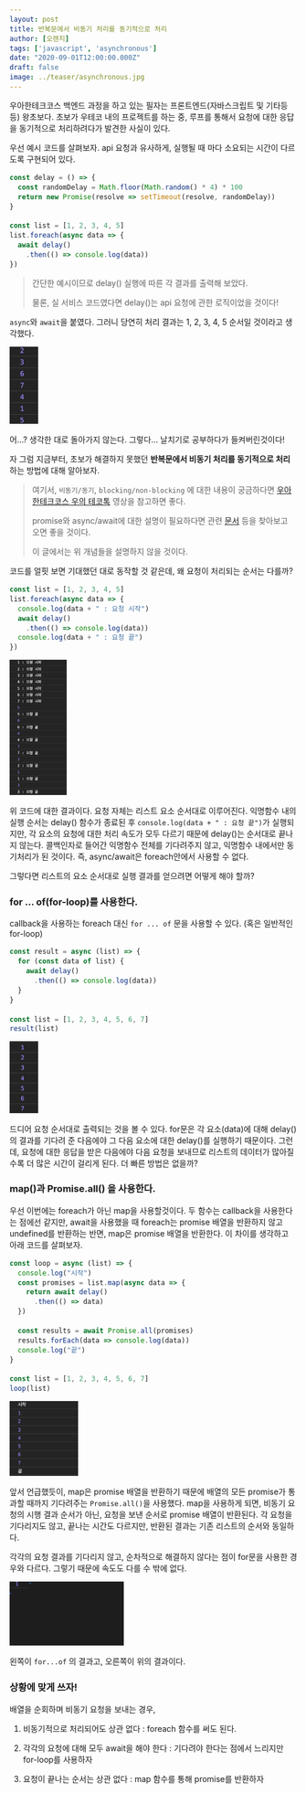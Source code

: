 ```yaml
---
layout: post
title: 반복문에서 비동기 처리를 동기적으로 처리
author: [오렌지]
tags: ['javascript', 'asynchronous']
date: "2020-09-01T12:00:00.000Z"
draft: false
image: ../teaser/asynchronous.jpg
---
```


우아한테크코스 백엔드 과정을 하고 있는 필자는 프론트엔드(자바스크립트 및 기타등등) 왕초보다. 
초보가 우테코 내의 프로젝트를 하는 중, 루프를 통해서 요청에 대한 응답을 동기적으로 처리하려다가 발견한 사실이 있다.

우선 예시 코드를 살펴보자. 
api 요청과 유사하게, 실행될 때 마다 소요되는 시간이 다르도록 구현되어 있다.

```javascript
const delay = () => {
  const randomDelay = Math.floor(Math.random() * 4) * 100
  return new Promise(resolve => setTimeout(resolve, randomDelay))
}

const list = [1, 2, 3, 4, 5]
list.foreach(async data => {
  await delay()
    .then(() => console.log(data))
})
```

> 간단한 예시이므로 delay() 실행에 따른 각 결과를 출력해 보았다.
>
> 물론, 실 서비스 코드였다면 delay()는 api 요청에 관한 로직이었을 것이다!

`async`와 `await`을 붙였다. 그러니 당연히 처리 결과는 1, 2, 3, 4, 5 순서일 것이라고 생각했다.

<img src="../images/2020-09-01-loop-async-example1.png" width="50px" alt="result">

어...? 생각한 대로 돌아가지 않는다. 그렇다... 날치기로 공부하다가 들켜버린것이다!

자 그럼 지금부터, 초보가 해결하지 못했던 
**반복문에서 비동기 처리를 동기적으로 처리**하는 방법에 대해 알아보자.

> 여기서, `비동기/동기`, `blocking/non-blocking` 에 대한 내용이 궁금하다면 [우아한테크코스 우의 테코톡](https://www.youtube.com/watch?v=IdpkfygWIMk) 영상을 참고하면 좋다.
>
> promise와 async/await에 대한 설명이 필요하다면 관련 [문서](https://developer.mozilla.org/ko/docs/Web/JavaScript/Reference/Operators/await) 등을 찾아보고 오면 좋을 것이다.
>
> 이 글에서는 위 개념들을 설명하지 않을 것이다.

코드를 얼핏 보면 기대했던 대로 동작할 것 같은데, 왜 요청이 처리되는 순서는 다를까?

```javascript
const list = [1, 2, 3, 4, 5]
list.foreach(async data => {
  console.log(data + " : 요청 시작")
  await delay()
    .then(() => console.log(data))
  console.log(data + " : 요청 끝")
})
```

<img src="../images/2020-09-01-loop-async-example2.png" width="100px" alt="result">

위 코드에 대한 결과이다. 요청 자체는 리스트 요소 순서대로 이루어진다. 
익명함수 내의 실행 순서는 delay() 함수가 종료된 후 `console.log(data + " : 요청 끝")`가 실행되지만, 각 요소의 요청에 대한 처리 속도가 모두 다르기 때문에 delay()는 순서대로 끝나지 않는다. 콜백인자로 들어간 익명함수 전체를 기다려주지 않고, 익명함수 내에서만 동기처리가 된 것이다.
즉, async/await은 foreach안에서 사용할 수 없다.

그렇다면 리스트의 요소 순서대로 실행 결과를 얻으려면 어떻게 해야 할까?


### for ... of(for-loop)를 사용한다.

callback을 사용하는 foreach 대신 `for ... of` 문을 사용할 수 있다. (혹은 일반적인 for-loop)

```javascript
const result = async (list) => {
  for (const data of list) {
    await delay()
      .then(() => console.log(data))
  }
}

const list = [1, 2, 3, 4, 5, 6, 7]
result(list)
```

<img src="../images/2020-09-01-loop-async-example3.png" width="50px" alt="result">

드디어 요청 순서대로 출력되는 것을 볼 수 있다.
for문은 각 요소(data)에 대해 delay()의 결과를 기다려 준 다음에야 그 다음 요소에 대한 delay()를 실행하기 때문이다.
그런데, 요청에 대한 응답을 받은 다음에야 다음 요청을 보내므로 리스트의 데이터가 많아질수록 더 많은 시간이 걸리게 된다. 더 빠른 방법은 없을까?



### map()과 Promise.all() 을 사용한다.

우선 이번에는 foreach가 아닌 map을 사용할것이다. 
두 함수는 callback을 사용한다는 점에선 같지만, await을 사용했을 때 foreach는 promise 배열을 반환하지 않고 undefined를 반환하는 반면, map은 promise 배열을 반환한다.
이 차이를 생각하고 아래 코드를 살펴보자.

```javascript
const loop = async (list) => {
  console.log("시작")
  const promises = list.map(async data => {
    return await delay()
      .then(() => data)
  })
  
  const results = await Promise.all(promises)
  results.forEach(data => console.log(data))
  console.log("끝")
}
  
const list = [1, 2, 3, 4, 5, 6, 7]
loop(list)
```

<img src="../images/2020-09-01-loop-async-example4.png" width="120px" alt="result">

앞서 언급했듯이, map은 promise 배열을 반환하기 때문에 배열의 모든 promise가 통과할 때까지 기다려주는 `Promise.all()`을 사용했다.
map을 사용하게 되면, 비동기 요청의 시행 결과 순서가 아닌, 요청을 보낸 순서로 promise 배열이 반환된다. 각 요청을 기다리지도 않고, 끝나는 시간도 다르지만, 반환된 결과는 기존 리스트의 순서와 동일하다.

각각의 요청 결과를 기다리지 않고, 순차적으로 해결하지 않다는 점이 for문을 사용한 경우와 다르다. 그렇기 때문에 속도도 다를 수 밖에 없다.

<img src="../images/2020-09-01-loop-async-example5.gif" width="200px" alt="result">

왼쪽이 `for...of` 의 결과고, 오른쪽이 위의 결과이다.


### 상황에 맞게 쓰자!

배열을 순회하며 비동기 요청을 보내는 경우, 

1. 비동기적으로 처리되어도 상관 없다 : foreach 함수를 써도 된다.

2. 각각의 요청에 대해 모두 await을 해야 한다 : 기다려야 한다는 점에서 느리지만 for-loop를 사용하자

3. 요청이 끝나는 순서는 상관 없다 : map 함수를 통해 promise를 반환하자
